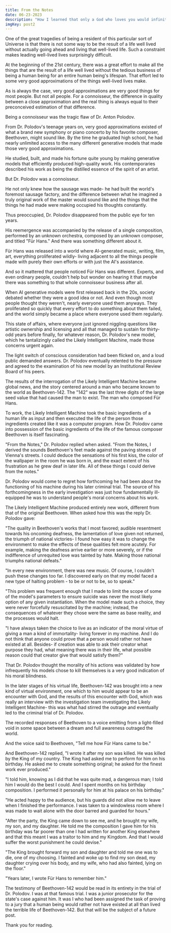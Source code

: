 ```yaml
---
title: From the Notes
date: 06-23-2023
description: "How I learned that only a God who loves you would infinitely torture you."
imgKey: post2
---
```


One of the great tragedies of being a resident of this particular sort of Universe is that there is not some way to be the result of a life well lived without actually going ahead and living that well-lived life. Such a constraint makes leading well-lived lives surprisingly difficult.

At the beginning of the 21st century, there was a great effort to make all the things that are the result of a life well lived without the tedious business of being a human being for an entire human being's lifespan. That effort led to some very good approximations of the things well-lived lives make.

As is always the case, very good approximations are very good things for most people. But not all people. For a connoisseur, the difference in quality between a close approximation and the real thing is always equal to their preconceived estimation of that difference.

Being a connoisseur was the tragic flaw of Dr. Anton Polodov.

From Dr. Polodov's teenage years on, very good approximations existed of what a brand new symphony or piano concerto by his favorite composer, Beethoven, might sound like. By the time he graduated high school, he had nearly unlimited access to the many different generative models that made those very good approximations.

He studied, built, and made his fortune quite young by making generative models that efficiently produced high-quality work. His contemporaries described his work as being the distilled essence of the spirit of an artist.

But Dr. Polodov was a connoisseur.

He not only knew how the sausage was made- he had built the world's foremost sausage factory, and the difference between what he imagined a truly original work of the master would sound like and the things that the things he had made were making occupied his thoughts constantly.

Thus preoccupied, Dr. Polodov disappeared from the public eye for ten years.

His reemergence was accompanied by the release of a single composition, performed by an unknown orchestra, composed by an unknown composer, and titled "Für Hans." And there was something different about it.

Für Hans was released into a world where AI-generated music, writing, film, art, everything proliferated wildly- living adjacent to all the things people made with purely their own efforts or with just the AI's assistance.

And so it mattered that people noticed Für Hans was different. Experts, and even ordinary people, couldn't help but wonder on hearing it that maybe there was something to that whole connoisseur business after all.

When AI generative models were first released back in the 20s, society debated whether they were a good idea or not. And even though most people thought they weren't, nearly everyone used them anyways. They proliferated so quickly that every effort to do something about them failed, and the world simply became a place where everyone used them regularly.

This state of affairs, where everyone just ignored niggling questions like artistic ownership and licensing and all that managed to sustain for thirty-odd years before finally, for whatever reason, Dr. Polodov's new model, which he tantalizingly called the Likely Intelligent Machine, made those concerns urgent again.

The light switch of conscious consideration had been flicked on, and a loud public demanded answers. Dr. Polodov eventually relented to the pressure and agreed to the examination of his new model by an Institutional Review Board of his peers.

The results of the interrogation of the Likely Intelligent Machine became global news, and the story centered around a man who became known to the world as Beethoven-142. The "142" was the last three digits of the large seed value that had caused the man to exist. The man who composed Für Hans.

To work, the Likely Intelligent Machine took the basic ingredients of a human life as input and then executed the life of the person those ingredients created like it was a computer program. How Dr. Polodov came into possession of the basic ingredients of the life of the famous composer Beethoven is itself fascinating.

"From the Notes," Dr. Polodov replied when asked. "From the Notes, I derived the sounds Beethoven's feet made against the paving stones of Vienna's streets. I could deduce the sensations of his first kiss, the color of the wallpaper in the room he was born in, and the exact extent of his frustration as he grew deaf in later life. All of these things I could derive from the notes."

Dr. Polodov would come to regret how forthcoming he had been about the functioning of his machine during his later criminal trial. The source of his forthcomingness in the early investigation was just how fundamentally ill-equipped he was to understand people's moral concerns about his work.

The Likely Intelligent Machine produced entirely new work, different from that of the original Beethoven. When asked how this was the reply Dr. Polodov gave:

"The quality in Beethoven's works that I most favored; audible resentment towards his oncoming deafness, the lamentation of love given not returned, the triumph of national victories- I found how easy it was to change the environment to make the effects of these qualities felt more acutely. For example, making the deafness arrive earlier or more severely, or if the indifference of unrequited love was tainted by hate. Making those national triumphs national defeats."

"In every new environment, there was new music. Of course, I couldn't push these changes too far. I discovered early on that my model faced a new type of halting problem - to be or not to be, so to speak."

"This problem was frequent enough that I made to limit the scope of some of the model's parameters to ensure suicide was never the most likely option of any given instantiation. When the model made such a choice, they were never forcefully resuscitated by the machine; instead, the consequences of whatever they chose were the same as base reality, and the processes would halt.

"I have always taken the choice to live as an indicator of the moral virtue of giving a man a kind of immortality- living forever in my machine. And I do not think that anyone could prove that a person would rather not have existed at all. Besides- if creation was able to ask their creator what purpose they had, what meaning there was in their life, what possible reason could that creator give that would satisfy them?"

That Dr. Polodov thought the morality of his actions was validated by how infrequently his models chose to kill themselves is a very good indication of his moral blindness.

In the later stages of his virtual life, Beethoven-142 was brought into a new kind of virtual environment, one which to him would appear to be an encounter with God, and the results of this encounter with God, which was really an interview with the investigation team investigating the Likely Intelligent Machine- this was what had stirred the outrage and eventually led to the criminal trial of Dr. Polodov.

The recorded responses of Beethoven to a voice emitting from a light-filled void in some space between a dream and full awareness outraged the world.

And the voice said to Beethoven, "Tell me how Für Hans came to be."

And Beethoven-142 replied, "I wrote it after my son was killed. He was killed by the King of my country. The King had asked me to perform for him on his birthday. He asked me to create something original; he asked for the finest work ever produced."

"I told him, knowing as I did that he was quite mad, a dangerous man; I told him I would do the best I could. And I spent months on his birthday composition. I performed it personally for him at his palace on his birthday."

"He acted happy to the audience, but his guards did not allow me to leave when I finished the performance. I was taken to a windowless room where I was made to wait alone with the door barred and guarded for hours."

"After the party, the King came down to see me, and he brought my wife, my son, and my daughter. He told me the composition I gave him for his birthday was far poorer than one I had written for another King elsewhere and that this meant I was a traitor to him and my Kingdom. And that I would suffer the worst punishment he could devise."

"The King brought forward my son and daughter and told me one was to die, one of my choosing. I fainted and woke up to find my son dead, my daughter crying over his body, and my wife, who had also fainted, lying on the floor."

"Years later, I wrote Für Hans to remember him."

The testimony of Beethoven-142 would be read in its entirety in the trial of Dr. Polodov. I was at that famous trial. I was a junior prosecutor for the state's case against him. It was I who had been assigned the task of proving to a jury that a human being would rather not have existed at all than lived the terrible life of Beethoven-142. But that will be the subject of a future post.

Thank you for reading.
